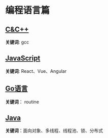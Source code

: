 # 编程语言篇

## [C&C++](/c_plus_plus/CPlusPlus.md)

**关键词**:  gcc

## [JavaScript](/js/JavaScript.md)

**关键词**: React、Vue、Angular

## [Go语言](/go/go.md)

**关键词**： routine

## [Java](/java/Java.md)

**关键词**：面向对象、多线程、线程池、锁、分布式

